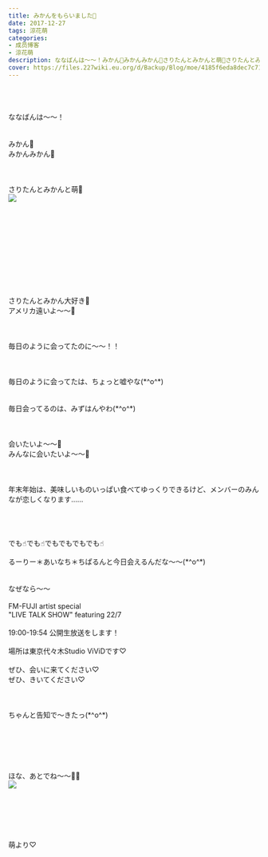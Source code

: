 ```yaml
---
title: みかんをもらいました🍊
date: 2017-12-27
tags: 涼花萌
categories: 
- 成员博客
- 涼花萌
description: ななばんは〜〜！みかん🍊みかんみかん🍊さりたんとみかんと萌🍊さりたんとみかん大好き🍊アメリカ遠いよ〜〜🍬毎日のように会ってたのに〜〜！！...
cover: https://files.227wiki.eu.org/d/Backup/Blog/moe/4185f6eda8dec7c712b322ec3bf40.jpg 
---
```

<div class="blog_detail__main">
<br/>
<br/>
<br/>
ななばんは〜〜！<br/>
<br/>
<br/>
みかん🍊<br/>
みかんみかん🍊<br/>
<br/>
<br/>
<br/>
さりたんとみかんと萌🍊<br/>
<img src="https://files.227wiki.eu.org/d/Backup/Blog/moe/4185f6eda8dec7c712b322ec3bf40.jpg"><br/>
<br/>
<br/>
<br/>
<br/>
<br/>
<br/>
<br/>
<br/>
<br/>
<br/>
<br/>
さりたんとみかん大好き🍊<br/>
アメリカ遠いよ〜〜🍬<br/>
<br/>
<br/>
<br/>
毎日のように会ってたのに〜〜！！<br/>
<br/>
<br/>
<br/>
毎日のように会ってたは、ちょっと嘘やな(*^o^*)<br/>
<br/>
<br/>
毎日会ってるのは、みずはんやわ(*^o^*)<br/>
<br/>
<br/>
<br/>
会いたいよ〜〜🍊<br/>
みんなに会いたいよ〜〜🍊<br/>
<br/>
<br/>
<br/>
年末年始は、美味しいものいっぱい食べてゆっくりできるけど、メンバーのみんなが恋しくなります……<br/>
<br/>
<br/>
<br/>
<br/>
でも☝︎でも☝︎でもでもでもでも☝︎<br/>
<br/>
るーりー＊あいなち＊ちぱるんと今日会えるんだな〜〜(*^o^*)<br/>
<br/>
<br/>
なぜなら〜〜<br/>
<br/>
FM-FUJI artist special<br/>
"LIVE TALK SHOW" featuring 22/7<br/>
<br/>
19:00-19:54 公開生放送をします！<br/>
<br/>
場所は東京代々木Studio ViViDです♡<br/>
<br/>
ぜひ、会いに来てください♡<br/>
ぜひ、きいてください♡<br/>
<br/>
<br/>
<br/>
ちゃんと告知で〜きたっ(*^o^*)<br/>
<br/>
<br/>
<br/>
<br/>
<br/>
<br/>
ほな、あとでね〜〜👋🏻<br/>
<img src="https://files.227wiki.eu.org/d/Backup/Blog/moe/4185f6eda8dec7c712b322ec3bf40-01.jpg"><br/>
<br/>
<br/>
<br/>
<br/>
<br/>
<br/>
萌より♡
<!--twitter-->

<!--//twitter-->
</img></img></div>